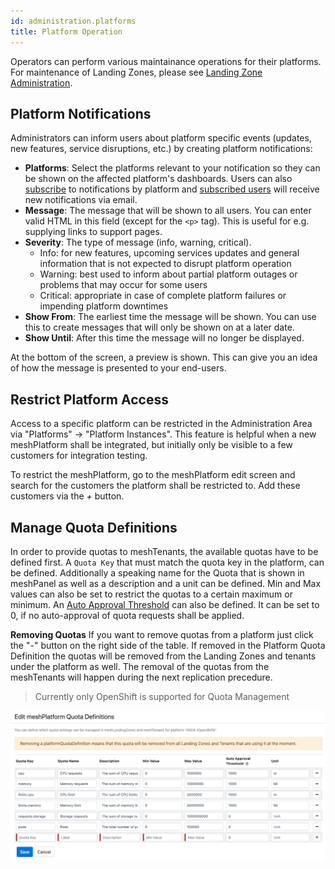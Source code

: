 ```yaml
---
id: administration.platforms
title: Platform Operation
---
```


Operators can perform various maintainance operations for their platforms. For maintenance of Landing Zones, please see
[Landing Zone Administration](meshcloud.landing-zones.md).

## Platform Notifications

Administrators can inform users about platform specific events (updates, new features, service disruptions, etc.) by creating platform
notifications:

- **Platforms**: Select the platforms relevant to your notification so they can be shown on the affected platform's dashboards. Users
  can also [subscribe](meshcloud.profile.md#profile) to notifications by platform and [subscribed users](./meshcloud.profile.md#platform-notification-subscriptions) will receive new notifications via email.
- **Message**: The message that will be shown to all users. You can enter valid HTML in this field (except for the `<p>` tag). This is useful for e.g. supplying links to support pages.
- **Severity**: The type of message (info, warning, critical).
  - Info: for new features, upcoming services updates and general information that is not expected to disrupt platform operation
  - Warning: best used to inform about partial platform outages or problems that may occur for some users
  - Critical: appropriate in case of complete platform failures or impending platform downtimes
- **Show From**: The earliest time the message will be shown. You can use this to create messages that will only be shown on at a later date.
- **Show Until**: After this time the message will no longer be displayed.

At the bottom of the screen, a preview is shown. This can give you an idea of how the message is presented to your end-users.

## Restrict Platform Access

Access to a specific platform can be restricted in the Administration Area via "Platforms" -> "Platform Instances". This feature is helpful
when a new meshPlatform shall be integrated, but initially only be visible to a few customers for integration testing.

To restrict the meshPlatform, go to the meshPlatform edit screen and search for the customers the platform shall be restricted to.
Add these customers via the *+* button.

## Manage Quota Definitions

In order to provide quotas to meshTenants, the available quotas have to be defined first. A `Quota Key` that must match the quota key in the platform, can be defined. Additionally a speaking name for the Quota that is shown in meshPanel as well as a description and a unit can be defined. Min and Max values can also be set to restrict the quotas to a certain maximum or minimum. An [Auto Approval Threshold](meshcloud.tenant-quota.md#auto-approval-of-tenant-quota-requests) can also be defined. It can be set to 0, if no auto-approval of quota requests shall be applied. 

**Removing Quotas**
If you want to remove quotas from a platform just click the "-" button on the right side of the table. If removed in the Platform Quota Definition the quotas will be removed from the Landing Zones and tenants under the platform as well. The removal of the quotas from the meshTenants will happen during the next replication precedure.

> Currently only OpenShift is supported for Quota Management

![Manage Platform Quota Definitions](assets/tenants/platform-quota-definitions.png)

